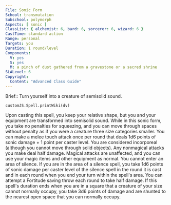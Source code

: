 ```yaml
---
File: Sonic Form
School: transmutation
Subschool: polymorph
Aspects: [ sonic ]
ClassList: { alchemist: 6, bard: 6, sorcerer: 6, wizard: 6 }
CastTime: standard action
Range: personal
Targets: you
Duration: 1 round/level
Components:
  V: yes
  S: yes
  M: a pinch of dust gathered from a gravestone or a sacred shrine
SLALevel: 6
Copyright:
  Content: "Advanced Class Guide"
---
```

Brief:: Turn yourself into a creature of semisolid sound.

```dataviewjs
customJS.Spell.printWiki(dv)
```

Upon casting this spell, you keep your relative shape, but you and your equipment are transformed into semisolid sound. While in this sonic form, you take no penalties for squeezing, and you can move through spaces without penalty as if you were a creature three size categories smaller. You can make a melee touch attack once per round that deals 1d6 points of sonic damage + 1 point per caster level. You are considered incorporeal (although you cannot move through solid objects). Any nonmagical attacks you make deal half damage. Magical attacks are unaffected, and you can use your magic items and other equipment as normal.  You cannot enter an area of silence. If you are in the area of a silence spell, you take 1d6 points of sonic damage per caster level of the silence spell in the round it is cast and in each round when you end your turn within the spell's area. You can attempt a Fortitude saving throw each round to take half damage.  If this spell's duration ends when you are in a square that a creature of your size cannot normally occupy, you take 3d6 points of damage and are shunted to the nearest open space that you can normally occupy.

